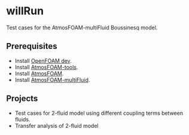 # willRun
Test cases for the AtmosFOAM-multiFluid Boussinesq model.

## Prerequisites
* Install [OpenFOAM dev](https://github.com/OpenFOAM/OpenFOAM-dev).
* Install [AtmosFOAM-tools](https://github.com/AtmosFOAM/AtmosFOAM-tools/).
* Install [AtmosFOAM](https://github.com/AtmosFOAM/AtmosFOAM/).
* Install [AtmosFOAM-multiFluid](https://github.com/AtmosFOAM/AtmosFOAM-multiFluid/).

## Projects
* Test cases for 2-fluid model using different coupling terms between fluids.
* Transfer analysis of 2-fluid model
